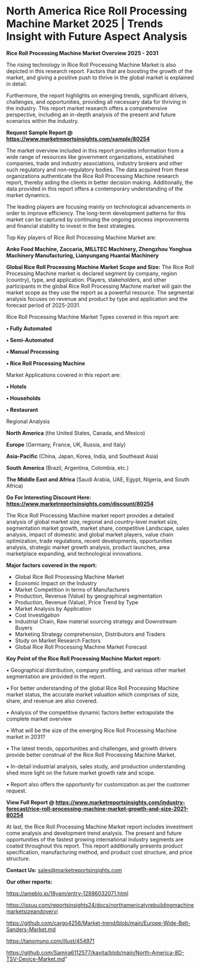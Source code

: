 # North America Rice Roll Processing Machine Market 2025 | Trends Insight with Future Aspect Analysis

<Strong> Rice Roll Processing Machine Market Overview 2025 - 2031</strong>

The rising technology in Rice Roll Processing Machine Market is also depicted in this research report. Factors that are boosting the growth of the market, and giving a positive push to thrive in the global market is explained in detail.

Furthermore, the report highlights on emerging trends, significant drivers, challenges, and opportunities, providing all necessary data for thriving in the industry. This report market research offers a comprehensive perspective, including an in-depth analysis of the present and future scenarios within the industry.

<strong>Request Sample Report @ <a href=https://www.marketreportsinsights.com/sample/80254>https://www.marketreportsinsights.com/sample/80254</a></strong>

The market overview included in this report provides information from a wide range of resources like government organizations, established companies, trade and industry associations, industry brokers and other such regulatory and non-regulatory bodies. The data acquired from these organizations authenticate the Rice Roll Processing Machine research report, thereby aiding the clients in better decision making. Additionally, the data provided in this report offers a contemporary understanding of the market dynamics.

The leading players are focusing mainly on technological advancements in order to improve efficiency. The long-term development patterns for this market can be captured by continuing the ongoing process improvements and financial stability to invest in the best strategies.

Top Key players of Rice Roll Processing Machine Market are:

<strong>Anko Food Machine, Zaccaria, MILLTEC Machinery, Zhengzhou Yonghua Machinery Manufacturing, Lianyungang Huantai Machinery</strong>

<strong><b>Global Rice Roll Processing Machine Market Scope and Size:</b></strong>
The Rice Roll Processing Machine market is declared segment by company, region (country), type, and application. Players, stakeholders, and other participants in the global Rice Roll Processing Machine market will gain the market scope as they use the report as a powerful resource. The segmental analysis focuses on revenue and product by type and application and the forecast period of 2025-2031.

Rice Roll Processing Machine Market Types covered in this report are:

<strong>• Fully Automated

• Semi-Automated

• Manual Processing

• Rice Roll Processing Machine</strong>

Market Applications covered in this report are:

<strong>• Hotels

• Households

• Restaurant</strong> 

Regional Analysis

<strong>North America</strong> (the United States, Canada, and Mexico)

<strong>Europe</strong> (Germany, France, UK, Russia, and Italy)

<strong>Asia-Pacific</strong> (China, Japan, Korea, India, and Southeast Asia)

<strong>South America</strong> (Brazil, Argentina, Colombia, etc.)

<strong>The Middle East and Africa</strong> (Saudi Arabia, UAE, Egypt, Nigeria, and South Africa)

<strong>Go For Interesting Discount Here: <a href=https://www.marketreportsinsights.com/discount/80254>https://www.marketreportsinsights.com/discount/80254</a></strong>

The Rice Roll Processing Machine market report provides a detailed analysis of global market size, regional and country-level market size, segmentation market growth, market share, competitive Landscape, sales analysis, impact of domestic and global market players, value chain optimization, trade regulations, recent developments, opportunities analysis, strategic market growth analysis, product launches, area marketplace expanding, and technological innovations.

<strong><b>Major factors covered in the report:</b></strong>
<ul>
  <li>Global Rice Roll Processing Machine Market </li>
  <li>Economic Impact on the Industry</li>
  <li>Market Competition in terms of Manufacturers</li>
  <li>Production, Revenue (Value) by geographical segmentation</li>
  <li>Production, Revenue (Value), Price Trend by Type</li>
  <li>Market Analysis by Application</li>
  <li>Cost Investigation</li>
  <li>Industrial Chain, Raw material sourcing strategy and Downstream Buyers</li>
  <li>Marketing Strategy comprehension, Distributors and Traders</li>
  <li>Study on Market Research Factors</li>
  <li>Global Rice Roll Processing Machine Market Forecast</li>
</ul>

<strong><b>Key Point of the Rice Roll Processing Machine Market report:</b></strong>

• Geographical distribution, company profiling, and various other market segmentation are provided in the report.

• For better understanding of the global Rice Roll Processing Machine market status, the accurate market valuation which comprises of size, share, and revenue are also covered.

• Analysis of the competitive dynamic factors better extrapolate the complete market overview

• What will be the size of the emerging Rice Roll Processing Machine market in 2031?

• The latest trends, opportunities and challenges, and growth drivers provide better construal of the Rice Roll Processing Machine Market.

• In-detail industrial analysis, sales study, and production understanding shed more light on the future market growth rate and scope.

• Report also offers the opportunity for customization as per the customer request.

<strong><b>View Full Report @ <a href=https://www.marketreportsinsights.com/industry-forecast/rice-roll-processing-machine-market-growth-and-size-2021-80254>https://www.marketreportsinsights.com/industry-forecast/rice-roll-processing-machine-market-growth-and-size-2021-80254</a></b></strong>


At last, the Rice Roll Processing Machine Market report includes investment come analysis and development trend analysis. The present and future opportunities of the fastest growing international industry segments are coated throughout this report. This report additionally presents product specification, manufacturing method, and product cost structure, and price structure.

<strong>Contact Us:</strong>
sales@marketreportsinsights.com

<strong>Our other reports:</strong>

<a href=https://ameblo.jp/18yam/entry-12886032071.html>https://ameblo.jp/18yam/entry-12886032071.html</a>

<a href=https://issuu.com/reportsinsights24/docs/northamericatyrebuildingmachinemarketsizeandovervi>https://issuu.com/reportsinsights24/docs/northamericatyrebuildingmachinemarketsizeandovervi</a>

<a href=https://github.com/cargo4256/Market-trend/blob/main/Europe-Wide-Belt-Sanders-Market.md>https://github.com/cargo4256/Market-trend/blob/main/Europe-Wide-Belt-Sanders-Market.md</a>

<a href=https://tanomuno.com/illust/454971>https://tanomuno.com/illust/454971</a>

<a href=https://github.com/Samira6112577/kavita/blob/main/North-America-8D-TSV-Device-Market.md>https://github.com/Samira6112577/kavita/blob/main/North-America-8D-TSV-Device-Market.md</a>"
